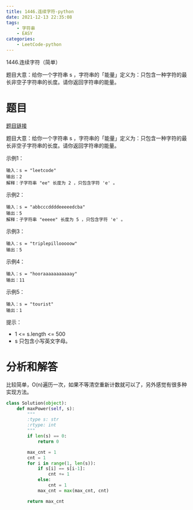 ```yaml
---
title: 1446.连续字符-python
date: 2021-12-13 22:35:08
tags:
    - 字符串
    - EASY
categories:
	- LeetCode-python
---
```


1446.连续字符（简单）

题目大意：给你一个字符串 s ，字符串的「能量」定义为：只包含一种字符的最长非空子字符串的长度。请你返回字符串的能量。

<!--more-->

# 题目

[题目链接](https://leetcode-cn.com/problems/consecutive-characters/)

题目大意：给你一个字符串 s ，字符串的「能量」定义为：只包含一种字符的最长非空子字符串的长度。请你返回字符串的能量。

示例1：
```
输入：s = "leetcode"
输出：2
解释：子字符串 "ee" 长度为 2 ，只包含字符 'e' 。
```

示例2：
```
输入：s = "abbcccddddeeeeedcba"
输出：5
解释：子字符串 "eeeee" 长度为 5 ，只包含字符 'e' 。
```

示例3：
```
输入：s = "triplepillooooow"
输出：5
```

示例4：
```
输入：s = "hooraaaaaaaaaaay"
输出：11
```

示例5：
```
输入：s = "tourist"
输出：1
```

提示：
- 1 <= s.length <= 500
- s 只包含小写英文字母。

# 分析和解答

比较简单，O(n)遍历一次，如果不等清空重新计数就可以了，另外感觉有很多种实现方法。

```python
class Solution(object):
    def maxPower(self, s):
        """
        :type s: str
        :rtype: int
        """
        if len(s) == 0:
            return 0

        max_cnt = 1
        cnt = 1
        for i in range(1, len(s)):
            if s[i] == s[i-1]:
                cnt += 1
            else:
                cnt = 1
            max_cnt = max(max_cnt, cnt)

        return max_cnt
```